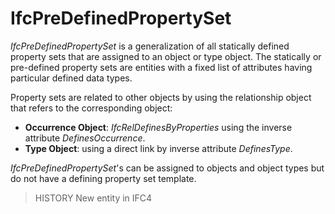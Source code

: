 # IfcPreDefinedPropertySet

_IfcPreDefinedPropertySet_ is a generalization of all statically defined property sets that are assigned to an object or type object. The statically or pre-defined property sets are entities with a fixed list of attributes having particular defined data types.<!-- end of definition -->

Property sets are related to other objects by using the relationship object that refers to the corresponding object:

* **Occurrence Object**: _IfcRelDefinesByProperties_ using the inverse attribute _DefinesOccurrence_.
* **Type Object**: using a direct link by inverse attribute _DefinesType_.

_IfcPreDefinedPropertySet_'s can be assigned to objects and object types but do not have a defining property set template.

> HISTORY New entity in IFC4
